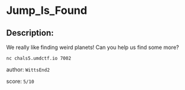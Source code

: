 
# Jump_Is_Found
## Description:
We really like finding weird planets! Can you help us find some more?

`nc chals5.umdctf.io 7002`

author: `WittsEnd2`

score: `5/10`

